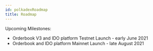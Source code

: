 ```yaml
---
id: polkadexRoadmap
title: Roadmap
---
```


Upcoming Milestones:

* Orderbook V3 and IDO platform Testnet Launch - early June 2021
* Orderbook and IDO platform Mainnet Launch - late August 2021